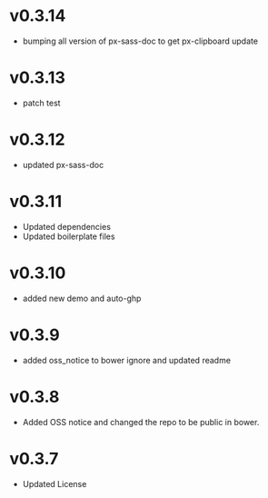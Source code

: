 
v0.3.14
==================
* bumping all version of px-sass-doc to get px-clipboard update


v0.3.13
==================
* patch test

v0.3.12
==============================
* updated px-sass-doc

v0.3.11
==============================
* Updated dependencies
* Updated boilerplate files

v0.3.10
==============================
* added new demo and auto-ghp

v0.3.9
==============================
* added oss_notice to bower ignore and updated readme

v0.3.8
==============================
* Added OSS notice and changed the repo to be public in bower.

v0.3.7
===================
* Updated License
